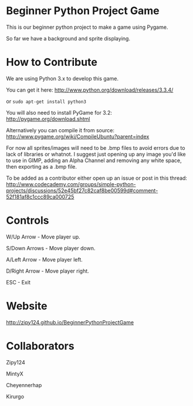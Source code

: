Beginner Python Project Game
============================

This is our beginner python project to make a game using Pygame.

So far we have a background and sprite displaying.

How to Contribute
=================
We are using Python 3.x to develop this game.

You can get it here: http://www.python.org/download/releases/3.3.4/

or ```sudo apt-get install python3```

You will also need to install PyGame for 3.2: http://pygame.org/download.shtml

Alternatively you can compile it from source: http://www.pygame.org/wiki/CompileUbuntu?parent=index

For now all sprites/images will need to be .bmp files to avoid
errors due to lack of libraries or whatnot. I suggest just opening
up any image you'd like to use in GIMP, adding an Alpha Channel
and removing any white space, then exporting as a .bmp file.

To be added as a contributor either open up an issue or post in this thread: http://www.codecademy.com/groups/simple-python-projects/discussions/52e45bf27c82caf8be00599d#comment-52f181af8c1ccc89ca000725

Controls
==========

W/Up Arrow - Move player up.

S/Down Arrows - Move player down.

A/Left Arrow - Move player left.

D/Right Arrow - Move player right.


ESC - Exit

Website
===========
http://zipy124.github.io/BeginnerPythonProjectGame

Collaborators
=====================
Zipy124

MintyX

Cheyennerhap

Kirurgo
